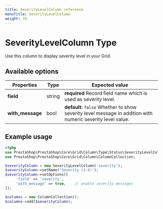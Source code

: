 ```yaml
---
title: SeverityLevelColumn reference
menuTitle: SeverityLevelColumn
weight: 70
---
```


# SeverityLevelColumn Type

Use this column to display severity level in your Grid.

## Available options

| Properties       | Type   | Expected value                                                                                             |
| ---------------- | ------ | ---------------------------------------------------------------------------------------------------------- |
| **field**        | string | **required** Record field name which is used as severity level.                                            |
| **with_message** | bool   | **default:** `false` Whether to show severity level message in addition with numeric severity level value. |

## Example usage

```php
<?php
use PrestaShop\PrestaShop\Core\Grid\Column\Type\Status\SeverityLevelColumn;
use PrestaShop\PrestaShop\Core\Grid\Column\ColumnCollection;

$severityColumn = new SeverityLevelColumn('severity');
$severityColumn->setName('Severity (1-4)');
$severityColumn->setOptions([
     'field' => 'severity',
     'with_message' => true,    // enable severity messages
]);

$columns = new ColumnCollection();
$columns->add($severityColumn);
```
